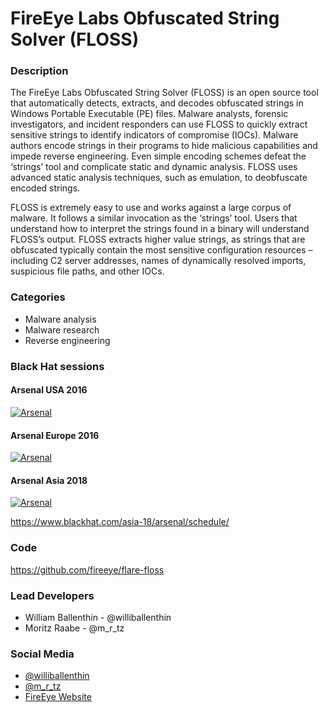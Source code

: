 # FireEye Labs Obfuscated String Solver (FLOSS)

### Description
The FireEye Labs Obfuscated String Solver (FLOSS) is an open source tool that automatically detects, extracts, and decodes obfuscated strings in Windows Portable Executable (PE) files. Malware analysts, forensic investigators, and incident responders can use FLOSS to quickly extract sensitive strings to identify indicators of compromise (IOCs). Malware authors encode strings in their programs to hide malicious capabilities and impede reverse engineering. Even simple encoding schemes defeat the ‘strings’ tool and complicate static and dynamic analysis. FLOSS uses advanced static analysis techniques, such as emulation, to deobfuscate encoded strings.

FLOSS is extremely easy to use and works against a large corpus of malware. It follows a similar invocation as the ‘strings’ tool. Users that understand how to interpret the strings found in a binary will understand FLOSS’s output. FLOSS extracts higher value strings, as strings that are obfuscated typically contain the most sensitive configuration resources – including C2 server addresses, names of dynamically resolved imports, suspicious file paths, and other IOCs.

### Categories
* Malware analysis
* Malware research
* Reverse engineering

### Black Hat sessions
#### Arsenal USA 2016
[![Arsenal](https://github.com/toolswatch/badges/blob/master/arsenal/usa/2016.svg)](https://www.toolswatch.org/2016/06/the-black-hat-arsenal-usa-2016-remarkable-line-up/)

#### Arsenal Europe 2016
[![Arsenal](https://github.com/toolswatch/badges/blob/master/arsenal/europe/2016.svg)](https://www.toolswatch.org/2016/09/the-black-hat-arsenal-europe-2016-line-up/)

#### Arsenal Asia 2018
[![Arsenal](https://github.com/toolswatch/badges/blob/master/arsenal/asia/2018.svg)](https://www.toolswatch.org/2018/01/black-hat-arsenal-asia-2018-great-lineup/)

https://www.blackhat.com/asia-18/arsenal/schedule/

### Code 
https://github.com/fireeye/flare-floss

### Lead Developers
* William Ballenthin - @williballenthin
* Moritz Raabe - @m_r_tz

### Social Media 
* [@williballenthin](https://twitter.com/williballenthin)
* [@m_r_tz](https://twitter.com/m_r_tz)
* [FireEye Website](https://www.fireeye.com/) 


